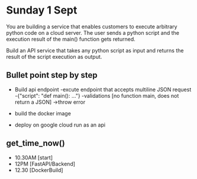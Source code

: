 # Sunday 1 Sept

You are building a service that enables customers to execute arbitrary python code on a cloud server. The user sends a python script and the execution result of the main() function gets returned.

Build an API service that takes any python script as input and returns the result of the script execution as output.

## Bullet point step by step

- Build api endpoint
    -excute endpoint that accepts multiline JSON request
    -{"script": "def main(): ..."}
        -validations [no function main, does not return a JSON] ->throw error

- build the docker image

- deploy on google cloud run as an api

## get_time_now()

- 10.30AM [start]
- 12PM [FastAPI/Backend]
- 12.30 [DockerBuild]

